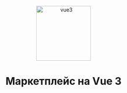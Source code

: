 <p align="center"> 
<img src="https://cdn.icon-icons.com/icons2/2107/PNG/512/file_type_vue_icon_130078.png" alt="vue3"  height= "150px"> 

<h1 align="center">

Маркетплейс на Vue 3
  
</h1>

</p> 
